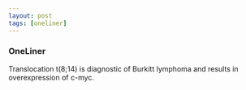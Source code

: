 ```yaml
---
layout: post
tags: [oneliner]
---
```



### OneLiner

Translocation t(8;14) is diagnostic of Burkitt lymphoma and results in overexpression of c-myc.
